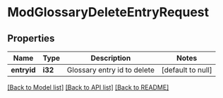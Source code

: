 # ModGlossaryDeleteEntryRequest

## Properties

Name | Type | Description | Notes
------------ | ------------- | ------------- | -------------
**entryid** | **i32** | Glossary entry id to delete | [default to null]

[[Back to Model list]](../README.md#documentation-for-models) [[Back to API list]](../README.md#documentation-for-api-endpoints) [[Back to README]](../README.md)


